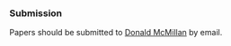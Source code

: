 ### Submission
 Papers should be submitted to [Donald McMillan](mailto:donald.mcmillan@dsv.su.se) by email.
